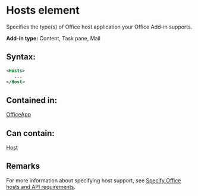 
# Hosts element
Specifies the type(s) of Office host application your Office Add-in supports.

 **Add-in type:** Content, Task pane, Mail


## Syntax:


```XML
<Hosts>
   ...
</Host>
```


## Contained in:

[OfficeApp](../../reference/manifest/officeapp.md)


## Can contain:

[Host](../../reference/manifest/host.md)


## Remarks

For more information about specifying host support, see [Specify Office hosts and API requirements](http://msdn.microsoft.com/library/6b6702f2-b0a5-46ab-a356-8dda897ca8ae%28Office.15%29.aspx).

